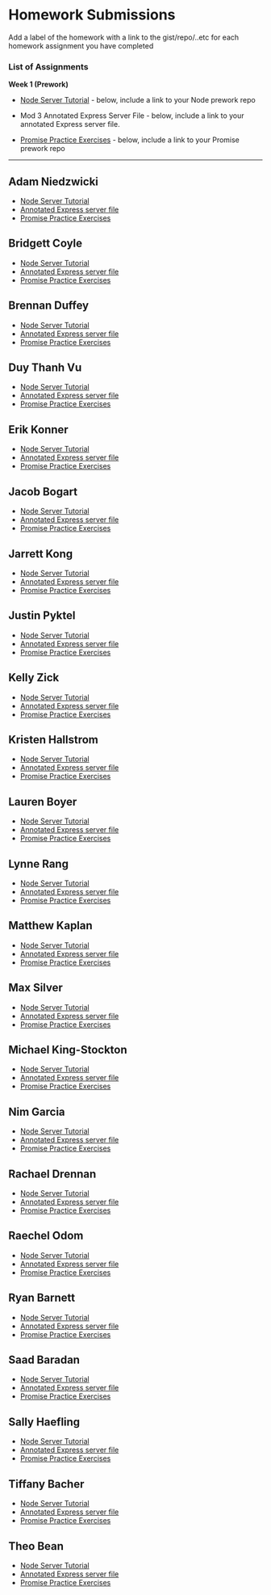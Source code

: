 # Homework Submissions

Add a label of the homework with a link to the gist/repo/..etc for each homework assignment you have completed

### List of Assignments

**Week 1 (Prework)**

* [Node Server Tutorial](http://frontend.turing.io/lessons/module-4/node-prework.html) - below, include a link to your Node prework repo

* Mod 3 Annotated Express Server File - below, include a link to your annotated Express server file.

* [Promise Practice Exercises](https://gist.github.com/robbiejaeger/dc8f55c1f9462741090862f736b82cab) - below, include a link to your Promise prework repo

---

## Adam Niedzwicki

* [Node Server Tutorial]()
* [Annotated Express server file]()
* [Promise Practice Exercises]()

## Bridgett Coyle

* [Node Server Tutorial]()
* [Annotated Express server file]()
* [Promise Practice Exercises]()

## Brennan Duffey

* [Node Server Tutorial]()
* [Annotated Express server file]()
* [Promise Practice Exercises]()

## Duy Thanh Vu

* [Node Server Tutorial]()
* [Annotated Express server file]()
* [Promise Practice Exercises]()

## Erik Konner

* [Node Server Tutorial]()
* [Annotated Express server file]()
* [Promise Practice Exercises]()

## Jacob Bogart

* [Node Server Tutorial]()
* [Annotated Express server file]()
* [Promise Practice Exercises]()

## Jarrett Kong

* [Node Server Tutorial]()
* [Annotated Express server file]()
* [Promise Practice Exercises]()

## Justin Pyktel

* [Node Server Tutorial]()
* [Annotated Express server file]()
* [Promise Practice Exercises]()

## Kelly Zick

* [Node Server Tutorial]()
* [Annotated Express server file]()
* [Promise Practice Exercises]()

## Kristen Hallstrom

* [Node Server Tutorial]()
* [Annotated Express server file]()
* [Promise Practice Exercises]()

## Lauren Boyer

* [Node Server Tutorial]()
* [Annotated Express server file]()
* [Promise Practice Exercises]()

## Lynne Rang

* [Node Server Tutorial]()
* [Annotated Express server file]()
* [Promise Practice Exercises]()

## Matthew Kaplan

* [Node Server Tutorial]()
* [Annotated Express server file]()
* [Promise Practice Exercises]()

## Max Silver

* [Node Server Tutorial]()
* [Annotated Express server file]()
* [Promise Practice Exercises]()

## Michael King-Stockton

* [Node Server Tutorial]()
* [Annotated Express server file]()
* [Promise Practice Exercises]()

## Nim Garcia

* [Node Server Tutorial]()
* [Annotated Express server file]()
* [Promise Practice Exercises]()

## Rachael Drennan

* [Node Server Tutorial]()
* [Annotated Express server file]()
* [Promise Practice Exercises]()

## Raechel Odom

* [Node Server Tutorial](https://github.com/raechelo/NodePractice)
* [Annotated Express server file](https://github.com/raechelo/Trapper-Keeper-Annotations)
* [Promise Practice Exercises](https://repl.it/@raechelo/promise-practice)

## Ryan Barnett

* [Node Server Tutorial]()
* [Annotated Express server file]()
* [Promise Practice Exercises]()

## Saad Baradan

* [Node Server Tutorial]()
* [Annotated Express server file]()
* [Promise Practice Exercises]()

## Sally Haefling

* [Node Server Tutorial]()
* [Annotated Express server file]()
* [Promise Practice Exercises]()

## Tiffany Bacher

* [Node Server Tutorial]()
* [Annotated Express server file]()
* [Promise Practice Exercises]()

## Theo Bean

* [Node Server Tutorial]()
* [Annotated Express server file]()
* [Promise Practice Exercises]()
